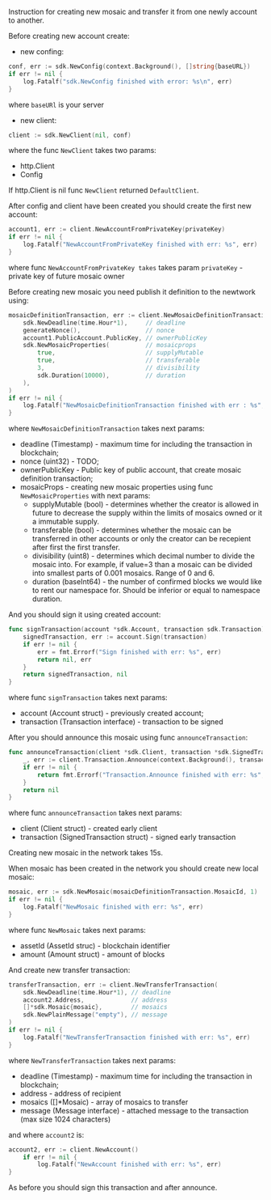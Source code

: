Instruction for creating new mosaic and transfer it from one newly account to another.

Before creating new account create:
- new confing:
```go
conf, err := sdk.NewConfig(context.Background(), []string{baseURL})
if err != nil {
    log.Fatalf("sdk.NewConfig finished with error: %s\n", err)
}
```
where `baseURl` is your server
- new client:
```go 
client := sdk.NewClient(nil, conf)
```
where the func `NewClient` takes two params:
- http.Client
- Config

If http.Client is nil func `NewClient` returned `DefaultClient`.

After config and client have been created you should create the first new account:
```go
account1, err := client.NewAccountFromPrivateKey(privateKey)
if err != nil {
    log.Fatalf("NewAccountFromPrivateKey finished with err: %s", err)
}
```
where func `NewAccountFromPrivateKey takes` takes param `privateKey` - private key of future mosaic owner

Before creating new mosaic you need publish it definition to the newtwork using:
```go
mosaicDefinitionTransaction, err := client.NewMosaicDefinitionTransaction(
    sdk.NewDeadline(time.Hour*1),     // deadline
    generateNonce(),                  // nonce
    account1.PublicAccount.PublicKey, // ownerPublicKey
    sdk.NewMosaicProperties(          // mosaicprops
        true,                         // supplyMutable
        true,                         // transferable
        3,                            // divisibility
        sdk.Duration(10000),          // duration
    ),
)
if err != nil {
    log.Fatalf("NewMosaicDefinitionTransaction finished with err : %s", err)
}
```
where `NewMosaicDefinitionTransaction` takes next params:
- deadline (Timestamp) - maximum time for including the transaction in blockchain;
- nonce (uint32) - TODO;
- ownerPublicKey - Public key of public account, that create mosaic definition transaction;
- mosaicProps - creating new mosaic properties using func `NewMosaicProperties` with next params:
    - supplyMutable (bool) - determines whether the creator is allowed in future to decrease the supply within the limits of mosaics owned or it a immutable supply.
    - transferable (bool) - determines whether the mosaic can be transferred in other accounts or only the creator can be recepient after first the first transfer.
    - divisibility (uint8) - determines which decimal number to divide the mosaic into. For example, if value=3 than a mosaic can be divided into smallest parts of 0.001 mosaics. Range of 0 and 6.
    - duration (baseInt64) - the number of confirmed blocks we would like to rent our namespace for. Should be inferior or equal to namespace duration.

And you should sign it using created account:
```go
func signTransaction(account *sdk.Account, transaction sdk.Transaction) (*sdk.SignedTransaction, error) {
    signedTransaction, err := account.Sign(transaction)
    if err != nil {
        err = fmt.Errorf("Sign finished with err: %s", err)
        return nil, err
    }
    return signedTransaction, nil
}
```
where func `signTransaction` takes next params:
- account (Account struct) - previously created account;
- transaction (Transaction interface) - transaction to be signed

After you should announce this mosaic using func `announceTransaction`:
```go
func announceTransaction(client *sdk.Client, transaction *sdk.SignedTransaction) error {
    _, err := client.Transaction.Announce(context.Background(), transaction)
    if err != nil {
        return fmt.Errorf("Transaction.Announce finished with err: %s", err)
    }
    return nil
}
```
where func `announceTransaction` takes next params:
- client (Client struct) - created early client
- transaction (SignedTransaction struct) - signed early transaction

Creating new mosaic in the network takes 15s.

When mosaic has been created in the network you should create new local mosaic:
```go
mosaic, err := sdk.NewMosaic(mosaicDefinitionTransaction.MosaicId, 1)
if err != nil {
    log.Fatalf("NewMosaic finished with err: %s", err)
}
```
where func `NewMosaic` takes next params:
- assetId (AssetId struc) - blockchain identifier
- amount (Amount struct) - amount of blocks

And create new transfer transaction:
```go
transferTransaction, err := client.NewTransferTransaction(
    sdk.NewDeadline(time.Hour*1), // deadline
    account2.Address,             // address
    []*sdk.Mosaic{mosaic},        // mosaics
    sdk.NewPlainMessage("empty"), // message
)
if err != nil {
    log.Fatalf("NewTransferTransaction finished with err: %s", err)
}
```
where `NewTransferTransaction` takes next params:
- deadline (Timestamp) - maximum time for including the transaction in blockchain;
- address - address of recipient
- mosaics ([]*Mosaic) - array of mosaics to transfer
- message (Message interface) - attached message to the transaction (max size 1024 characters)

and where `account2` is:
```go
account2, err := client.NewAccount()
    if err != nil {
        log.Fatalf("NewAccount finished with err: %s", err)
}
```

As before you should sign this transaction and after announce.
